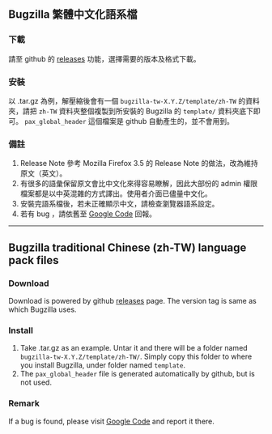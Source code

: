 ## Bugzilla 繁體中文化語系檔

### 下載
請至 github 的 [releases](https://github.com/repeat/bugzilla-tw/releases) 功能，選擇需要的版本及格式下載。

### 安裝
以 .tar.gz 為例，解壓縮後會有一個 `bugzilla-tw-X.Y.Z/template/zh-TW` 的資料夾，請把 `zh-TW` 資料夾整個複製到所安裝的 Bugzilla 的 `template/` 資料夾底下即可。 `pax_global_header` 這個檔案是 github 自動產生的，並不會用到。

### 備註

1. Release Note 參考 Mozilla Firefox 3.5 的 Release Note 的做法，改為維持原文（英文）。
2. 有很多的語彙保留原文會比中文化來得容易瞭解，因此大部份的 admin 權限檔案都是以中英混雜的方式譯出。使用者介面已儘量中文化。
3. 安裝完語系檔後，若未正確顯示中文，請檢查瀏覽器語系設定。
4. 若有 bug ，請依舊至 [Google Code](http://code.google.com/p/bugzilla-tw/issues/list) 回報。

---

## Bugzilla traditional Chinese (zh-TW) language pack files

### Download
Download is powered by github [releases](https://github.com/repeat/bugzilla-tw/releases) page. The version tag is same as which Bugzilla uses.

### Install

1. Take .tar.gz as an example. Untar it and there will be a folder named `bugzilla-tw-X.Y.Z/template/zh-TW/`. Simply copy this folder to where you install Bugzilla, under folder named `template`.
2. The `pax_global_header` file is generated automatically by github, but is not used.

### Remark
If a bug is found, please visit [Google Code](http://code.google.com/p/bugzilla-tw/issues/list) and report it there.